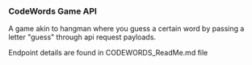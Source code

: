 ### CodeWords Game API
A game akin to hangman where you guess a certain word by passing a letter "guess" through api request payloads.

Endpoint details are found in CODEWORDS_ReadMe.md file
